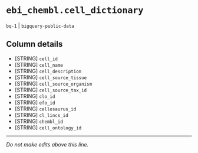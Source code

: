 # `ebi_chembl.cell_dictionary`
`bq-1` | `bigquery-public-data`

## Column details
* [STRING]    `cell_id`
* [STRING]    `cell_name`
* [STRING]    `cell_description`
* [STRING]    `cell_source_tissue`
* [STRING]    `cell_source_organism`
* [STRING]    `cell_source_tax_id`
* [STRING]    `clo_id`
* [STRING]    `efo_id`
* [STRING]    `cellosaurus_id`
* [STRING]    `cl_lincs_id`
* [STRING]    `chembl_id`
* [STRING]    `cell_ontology_id`

-------------------------------------------------------------------------------
*Do not make edits above this line.*

